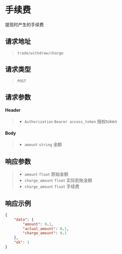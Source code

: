 # 手续费

提现时产生的手续费

## 请求地址

> `trade/withdraw/charge`

## 请求类型

> `POST`

## 请求参数

#### Header

> - `Authorization` `Bearer access_token` 授权token

#### Body

> - `amount` `string` 金额

## 响应参数

> - `amount` `float` 原始金额
> - `charge_amount` `float` 实际到账金额
> - `charge_amount` `float` 手续费

## 响应示例

```json
{
    "data": {
        "amount": 0.1,
        "actual_amount": 0.1,
        "charge_amount": 0.1
    },
    "ok": 1
}
```